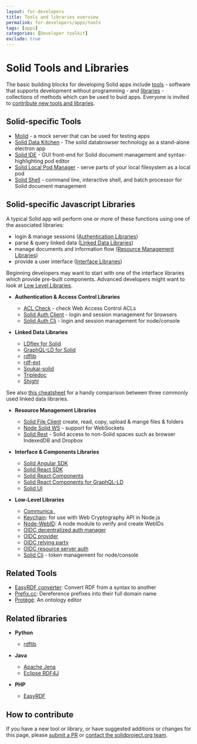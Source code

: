 ```yaml
---
layout: for-developers
title: Tools and libraries overview
permalink: for-developers/apps/tools
tags: [apps]
categories: [Developer toolkit]
exclude: true
---
```


# Solid Tools and Libraries

The basic building blocks for developing Solid apps include [tools](#tools) - software that supports development without programming - and [libraries](#libraries) - collections of methods which can be used to buid apps.  Everyone is invited to [contribute new tools and libraries](#contribute).

## <a name="tools">Solid-specific Tools</a>
  * [Molid](https://www.npmjs.com/package/molid) - a mock server that can be used for testing apps
  * [Solid Data Kitchen](https://github.com/solid/data-kitchen) - The solid databrowser technology as a stand-alone electron app
  * [Solid IDE](https://github.com/jeff-zucker/solid-file-client) - GUI front-end for Solid document management and syntax-highlighting pod editor
  * [Solid Local Pod Manager](https://github.com/otto-aa/solid-local-pod-manager) - serve parts of your local filesystem as a local pod
  * [Solid Shell](https://github.com/jeff-zucker/solid-shell) - command line, interactive shell, and batch processor for Solid document management

## <a name="libraries">Solid-specific Javascript Libraries</a>

A typical Solid app will perform one or more of these functions using one of the associated libraries:

* login & manage sessions ([Authentication Libraries](#authentication))
* parse & query linked data  ([Linked Data Libraries](#linked_data))
* manage documents and information flow ([Resource Management Libraries](#resource))
* provide a user interface ([Interface Libraries](#interface))

Beginning developers may want to start with one of the interface libraries which provide pre-built components.  Advanced developers might want to look at [Low Level Libraries](#low_level).

  * <a name="authentication">**Authentication & Access Control Libraries**</a>
     * [ACL Check](https://github.com/solid/acl-check) - check Web Access Control ACLs
     * [Solid Auth Client](https://github.com/solid/solid-auth-client) - login and session management for browsers
     * [Solid Auth Cli](https://github.com/jeff-zucker/solid-auth-cli) - login and session management for node/console

  * <a name="linked_data">**Linked Data Libraries**</a>
     * [LDflex for Solid](https://github.com/solid/query-ldflex)
     * [GraphQL-LD for Solid](https://github.com/rubensworks/graphql-ld-comunica-solid.js)
     * [rdflib](https://github.com/linkeddata/rdflib.js/)
     * [rdf-ext](https://github.com/rdf-ext/rdf-ext)
     * [Soukai-solid](https://github.com/NoelDeMartin/soukai-solid)
     * [Tripledoc](https://vincenttunru.gitlab.io/tripledoc/)
     * [Shighl](https://github.com/scenaristeur/shighl)


See also [this cheatsheet](https://vincenttunru.gitlab.io/tripledoc/docs/cheatsheet) for a handy comparison between three commonly used linked data libraries.


  * <a name="resource">**Resource  Management Libraries**</a>
     * [Solid File Client](https://github.com/jeff-zucker/solid-file-client) create, read, copy, upload & mange files & folders
     * [Node Solid WS](https://github.com/solid/node-solid-ws) - support for WebSockets
     * [Solid Rest](https://github.com/jeff-zucker/solid-rest) - Solid access to non-Solid spaces such as browser IndexedDB and Dropbox

  * <a name="interface">**Interface & Components Libraries**</a>
     * [Solid Angular SDK](https://github.com/inrupt/generator-solid-angular)
     * [Solid React SDK](https://github.com/inrupt/solid-react-sdk)
     * [Solid React Components](https://github.com/solid/react-components)
     * [Solid React Components for GraphQL-LD](https://github.com/rubensworks/solid-react-graphql-ld.js)
     * [Solid UI](https://github.com/solid/solid-ui)

  * <a name="low_level">**Low-Level Libraries**</a>

     * [Communica](https://github.com/comunica/comunica)_
     * [Keychain](https://github.com/solid/keychain): for use with Web Cryptography API in Node.js
     * [Node-WebID](https://github.com/linkeddata/node-webid): A node module to verify and create WebIDs
     * [OIDC decentralized auth manager](https://github.com/solid/oidc-auth-manager)
     * [OIDC provider](https://github.com/solid/oidc-op)
     * [OIDC relying party](https://github.com/solid/oidc-rp)
     * [OIDC resource server auth](https://github.com/solid/oidc-rs)
     * [Solid Cli](https://github.com/solid/solid-cli) - token management for node/console

## Related Tools
  * [EasyRDF converter](http://www.easyrdf.org/converter): Convert RDF from a syntax to another
  *  [Prefix.cc](http://prefix.cc): Dereference prefixes into their full domain name
  * [Protégé](https://protege.stanford.edu): An ontology editor

## Related libraries

  * **Python**

     * [rdflib](https://rdflib.readthedocs.io/en/stable/)

  * **Java**

     * [Apache Jena](https://jena.apache.org/)
     * [Eclipse RDF4J](https://rdf4j.eclipse.org/)

  * **PHP**

     * [EasyRDF](http://www.easyrdf.org/)

## <a name="contribute">How to contribute</a>

If you have a new tool or library, or have suggested additions or changes for this page, please [submit a PR](https://github.com/solid/solidproject.org/tree/master/_posts/for-developers/apps/tools) or [contact the solidproject.org team](mailto:contact@solidproject.org).

<!-- below here, notes for later -->

<!-- AUTHOR INFO
Solid-Auth-Client
  Daniel Friedman <dfriedman58@gmail.com>
  Ruben Verborgh  <ruben@verborgh.org>
Solid-Auth-Cli
  Jeff Zucker <dubzed@gmail.com>
Solid-Cli
  Ruben Verborgh  <ruben@verborgh.org>
-->

<!-- 
Libraries we want to keep track of, but are not completely up-to-date

- solid/jose

Deprecated/not maintainted: 
- [OIDC auth client for Web browsers](https://github.com/solid/oidc-web) deprecated by dmitri
- solid/solid-auth-oidc
- solid/solid-auth-tls
- https://github.com/solid/solid-multi-rp-client
- https://github.com/solid/solid-permissions
- https://github.com/solid/solid-tpf
- https://github.com/solid/solid-web-client
- https://github.com/solid/wac-allow
-->

